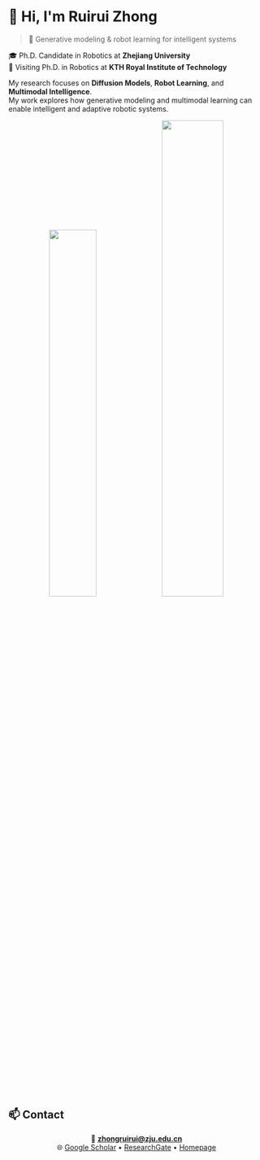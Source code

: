 # 👋 Hi, I'm Ruirui Zhong  
> 🤖 Generative modeling & robot learning for intelligent systems

🎓 Ph.D. Candidate in Robotics at **Zhejiang University**  
🔬 Visiting Ph.D. in Robotics at **KTH Royal Institute of Technology**

My research focuses on **Diffusion Models**, **Robot Learning**, and **Multimodal Intelligence**.  
My work explores how generative modeling and multimodal learning can enable intelligent and adaptive robotic systems.

<div align="center">

<img width="43%" src="https://github-readme-stats.vercel.app/api?username=Ruirui-Zhong&include_all_commits=true&title_color=0044cc&text_color=2f2f2f&bg_color=ffffff&icon_color=0044cc&border_color=dddddd&hide_border=false"/>
<img width="49%" src="https://github-readme-stats.vercel.app/api/top-langs?username=Ruirui-Zhong&layout=compact&card_width=500&langs_count=10&title_color=0044cc&text_color=2f2f2f&bg_color=ffffff&border_color=dddddd&hide_border=false"/>

</div>


## 📫 Contact
<div align="center">

📧 **zhongruirui@zju.edu.cn**  
🌐 [Google Scholar](https://scholar.google.com/citations?user=2H06Nd0AAAAJ&hl=zh-CN) • [ResearchGate](https://www.researchgate.net/profile/Ruirui-Zhong-2) • [Homepage](https://ruiruiz.com)

</div>
